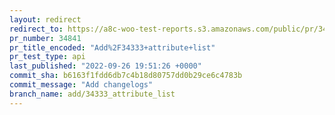 ```yaml
---
layout: redirect
redirect_to: https://a8c-woo-test-reports.s3.amazonaws.com/public/pr/34841/api/index.html
pr_number: 34841
pr_title_encoded: "Add%2F34333+attribute+list"
pr_test_type: api
last_published: "2022-09-26 19:51:26 +0000"
commit_sha: b6163f1fdd6db7c4b18d80757dd0b29ce6c4783b
commit_message: "Add changelogs"
branch_name: add/34333_attribute_list
---
```

